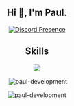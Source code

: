 <div align="center">
<h2>Hi 👋, I'm Paul.</h2>

</div>

<div align="center" width="50">

[![Discord Presence](https://lanyard.cnrad.dev/api/472788113501061141)](https://discord.com/users/472788113501061141)
  
<div align="center" width="50">


<h2 align="center">Skills </h2>
  
<p align="center">
  <a href="https://skillicons.dev">
    <img src="https://skillicons.dev/icons?i=java,vscode,js,css,html" />
  </a>
</p>
  
<p>&nbsp;<img align="center" src="https://github-readme-stats.vercel.app/api?username=paul-development&show_icons=true&locale=en" alt="paul-development" /></p>

<p><img align="center" src="https://github-readme-streak-stats.herokuapp.com/?user=paul-development&" alt="paul-development" /></p>
